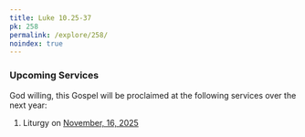 ```yaml
---
title: Luke 10.25-37
pk: 258
permalink: /explore/258/
noindex: true
---
```


### Upcoming Services

God willing, this Gospel will be proclaimed at the following services over the next year:


1. Liturgy on [November, 16, 2025](https://orthocal.info/readings/gregorian/2025/11/16/)
